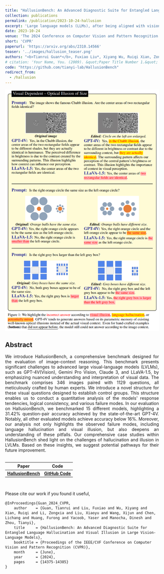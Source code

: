```yaml
---
title: "HallusionBench: An Advanced Diagnostic Suite for Entangled Language Hallucination & Visual Illusion in Large Vision-Language Models"
collection: publications
permalink: /publication/2023-10-24-hallusion
excerpt: 'Large language models (LLMs), after being aligned with vision models and integrated into vision-language models (VLMs), can bring impressive improvement in image reasoning tasks. This was shown by the recently released GPT-4V(ison), LLaVA-1.5, etc. However, the strong language prior in these SOTA LVLMs can be a double-edged sword: they may ignore the image context and solely rely on the (even contradictory) language prior for reasoning. In contrast, the vision modules in VLMs are weaker than LLMs and may result in misleading visual representations, which are then translated to confident mistakes by LLMs. To study these two types of VLM mistakes, i.e., language hallucination and visual illusion, we curated HallusionBench, an image-context reasoning benchmark that is still challenging to even GPT-4V and LLaVA-1.5. We provide a detailed analysis of examples in HallusionBench, which sheds novel insights on the illusion or hallucination of VLMs and how to improve them in the future. The benchmark and codebase will be released.'
date: 2023-10-24
venue: 'The 2024 Conference on Computer Vision and Pattern Recognition'
short: 'CVPR'
paperurl: 'https://arxiv.org/abs/2310.14566'
teaser: '../images/hallusion_teaser.png'
authors: "<b>Tianrui Guan*</b>, Fuxiao Liu*, Xiyang Wu, Ruiqi Xian, Zongxia Li, Xiaoyu Liu, Xijun Wang, Lichang Chen, Furong Huang, Yaser Yacoob, Dinesh Manocha, Tianyi Zhou"
# citation: 'Your Name, You. (2009). &quot;Paper Title Number 1.&quot; <i>Journal 1</i>. 1(1).'
code: "https://github.com/tianyi-lab/HallusionBench"
redirect_from: 
  - /hallusion
---
```


<p style="text-align:center;">
<img src="../images/hallusion_fig.png" width="800">
</p>

## Abstract
<div style="text-align: justify"> We introduce HallusionBench, a comprehensive benchmark designed for the evaluation of image-context reasoning. This benchmark presents significant challenges to advanced large visual-language models (LVLMs), such as GPT-4V(Vision), Gemini Pro Vision, Claude 3, and LLaVA-1.5, by emphasizing nuanced understanding and interpretation of visual data. The benchmark comprises 346 images paired with 1129 questions, all meticulously crafted by human experts. We introduce a novel structure for these visual questions designed to establish control groups. This structure enables us to conduct a quantitative analysis of the models' response tendencies, logical consistency, and various failure modes. In our evaluation on HallusionBench, we benchmarked 15 different models, highlighting a 31.42% question-pair accuracy achieved by the state-of-the-art GPT-4V. Notably, all other evaluated models achieve accuracy below 16%. Moreover, our analysis not only highlights the observed failure modes, including language hallucination and visual illusion, but also deepens an understanding of these pitfalls. Our comprehensive case studies within HallusionBench shed light on the challenges of hallucination and illusion in LVLMs. Based on these insights, we suggest potential pathways for their future improvement. </div>
<br>


|Paper|Code| 
|---|---|
|[**HallusionBench**](https://arxiv.org/abs/2310.14566) | [**GitHub Code**](https://github.com/tianyi-lab/HallusionBench)| 

<br>

Please cite our work if you found it useful,

```
@InProceedings{Guan_2024_CVPR,
    author    = {Guan, Tianrui and Liu, Fuxiao and Wu, Xiyang and Xian, Ruiqi and Li, Zongxia and Liu, Xiaoyu and Wang, Xijun and Chen, Lichang and Huang, Furong and Yacoob, Yaser and Manocha, Dinesh and Zhou, Tianyi},
    title     = {HallusionBench: An Advanced Diagnostic Suite for Entangled Language Hallucination and Visual Illusion in Large Vision-Language Models},
    booktitle = {Proceedings of the IEEE/CVF Conference on Computer Vision and Pattern Recognition (CVPR)},
    month     = {June},
    year      = {2024},
    pages     = {14375-14385}
}
```
